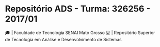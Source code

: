 # Repositório ADS - Turma: 326256 - 2017/01
:mortar_board: | Faculdade de Tecnologia SENAI Mato Grosso
:computer: | Repositório Superior de Tecnologia em Análise e Desenvolvimento de Sistemas